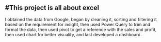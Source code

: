#This project is all about excel
-----------------------------------------
I obtained the data from Google, began by cleaning it, sorting and filtering it based on the requirement for insight, then used Power Query to trim and format the data, then used pivot to get a reference with the sales and profit, then used chart for better visuality, and last developed a dashboard.
